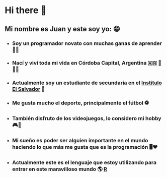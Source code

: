 # Hi there 👋
## Mi nombre es Juan y este soy yo: 😁


- ### Soy un programador novato con muchas ganas de aprender 🧠🤓

- ### Nací y viví toda mi vida en Córdoba Capital, Argentina 🇦🇷 💙🤍💙

- ### Actualmente soy un estudiante de secundaria en el [Institulo El Salvador](http://www.colegioelsalvador.edu.ar/) 📖

- ### Me gusta mucho el deporte, principalmente el fútbol ⚽

- ### También disfruto de los videojuegos, lo considero mi hobby 🎮👾
  
- ### Mi sueño es poder ser alguien importante en el mundo haciendo lo que más me gusta que es la programación 🖥️❤️ 
  
- ### Actualmente este es el lenguaje que estoy utilizando para entrar en este maravilloso mundo 🌎 [R](https://www.r-project.org/)
